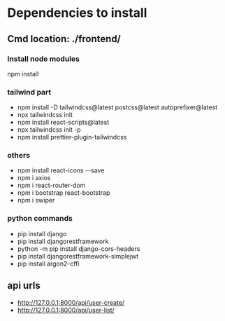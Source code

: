 # Dependencies to install

## Cmd location: ./frontend/

### Install node modules
npm install

### tailwind part
- npm install -D tailwindcss@latest postcss@latest autoprefixer@latest
- npx tailwindcss init
- npm install react-scripts@latest
- npx tailwindcss init -p
- npm install prettier-plugin-tailwindcss

### others
- npm install react-icons --save
- npm i axios
- npm i react-router-dom
- npm i bootstrap react-bootstrap
- npm i swiper

### python commands
- pip install django
- pip install djangorestframework
- python -m pip install django-cors-headers
- pip install djangorestframework-simplejwt
- pip install argon2-cffi

## api urls
- http://127.0.0.1:8000/api/user-create/
- http://127.0.0.1:8000/api/user-list/